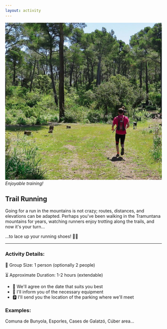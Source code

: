 ```yaml
---
layout: activity
---
```


![Enjoyable training!](./../assets/img/trail.jpg)
*Enjoyable training!*

## Trail Running

Going for a run in the mountains is not crazy; routes, distances, and elevations can be adapted. Perhaps you've been walking in the Tramuntana mountains for years, watching runners enjoy trotting along the trails, and now it's your turn...

...to lace up your running shoes! 🏃🏻

* * *

### Activity Details:<br>
👥 Group Size: 1 person (optionally 2 people)

⏳ Approximate Duration: 1-2 hours (extendable)

*	📅 We'll agree on the date that suits you best
*	🎒 I'll inform you of the necessary equipment
*	🅿️ I'll send you the location of the parking where we'll meet

### Examples:<br>
Comuna de Bunyola, Esporles, Cases de Galatzó, Cúber area...

